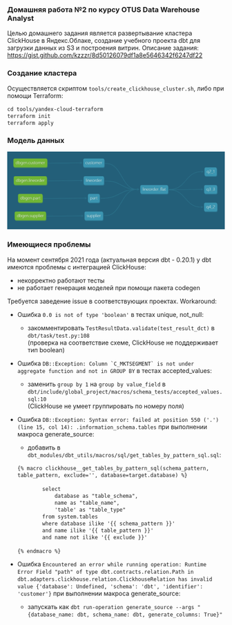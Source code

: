 ### Домашняя работа №2 по курсу OTUS Data Warehouse Analyst
Целью домашнего задания является развертывание кластера ClickHouse в Яндекс.Облаке, 
создание учебного проекта dbt для загрузки данных из S3 и построения витрин.
Описание задания: https://gist.github.com/kzzzr/8d50126079df1a8e5646342f6247df22

### Создание кластера
Осуществляется скриптом `tools/create_clickhouse_cluster.sh`, либо при помощи Terraform:
```
cd tools/yandex-cloud-terraform
terraform init
terraform apply
```

### Модель данных
![Lineage Graph](graph.png)

### Имеющиеся проблемы
На момент сентября 2021 года (актуальная версия dbt - 0.20.1) у dbt имеются проблемы с интеграцией ClickHouse:
- некорректно работают тесты
- не работает генерация моделей при помощи пакета codegen

Требуется заведение issue в соответствующих проектах. Workaround:
- Ошибка `0.0 is not of type 'boolean'` в тестах unique, not_null:
  - закомментировать `TestResultData.validate(test_result_dct)` в `dbt/task/test.py:108`  
    (проверка на соответствие схеме, ClickHouse не поддерживает тип boolean)


- Ошибка ``DB::Exception: Column `C_MKTSEGMENT` is not under aggregate function and not in GROUP BY`` в тестах accepted_values:
  - заменить `group by 1` на `group by value_field` в `dbt/include/global_project/macros/schema_tests/accepted_values.sql:10`  
    (ClickHouse не умеет группировать по номеру поля)


- Ошибка `DB::Exception: Syntax error: failed at position 550 ('.') (line 15, col 14): .information_schema.tables` при выполнении макроса generate_source: 
  - добавить в `dbt_modules/dbt_utils/macros/sql/get_tables_by_pattern_sql.sql`:
  ```
  {% macro clickhouse__get_tables_by_pattern_sql(schema_pattern, table_pattern, exclude='', database=target.database) %}
  
          select
              database as "table_schema",
              name as "table_name",
              'table' as "table_type"
          from system.tables
          where database ilike '{{ schema_pattern }}'
          and name ilike '{{ table_pattern }}'
          and name not ilike '{{ exclude }}'
  
  {% endmacro %}
  ```

- Ошибка `Encountered an error while running operation: Runtime Error
  Field "path" of type dbt.contracts.relation.Path in dbt.adapters.clickhouse.relation.ClickhouseRelation has invalid value {'database': Undefined, 'schema': 'dbt', 'identifier': 'customer'}` при выполнении макроса generate_source:
  - запускать как `dbt run-operation generate_source --args "{database_name: dbt, schema_name: dbt, generate_columns: True}"`
